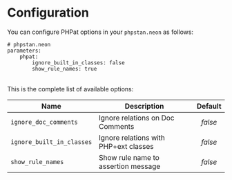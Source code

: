 # Configuration

You can configure PHPat options in your `phpstan.neon` as follows:
```neon
# phpstan.neon
parameters:
    phpat:
        ignore_built_in_classes: false
        show_rule_names: true
```

<br />
This is the complete list of available options:

| Name                      | Description                           | Default |
|---------------------------|---------------------------------------|:-------:|
| `ignore_doc_comments`     | Ignore relations on Doc Comments      | *false* |
| `ignore_built_in_classes` | Ignore relations with PHP+ext classes | *false* |
| `show_rule_names`         | Show rule name to assertion message   | *false* |
